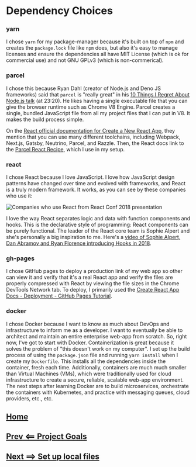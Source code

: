# Dependency Choices

### yarn
I chose `yarn` for my package-manager because it's built on top of `npm` and creates the `package.lock` file like `npm` does, but also it's easy to manage licenses and ensure the dependencies all have MIT License (which is ok for commercial use) and not GNU GPLv3 (which is non-commerical).

### parcel
I chose this because Ryan Dahl (creator of Node.js and Deno JS frameworks) said that `parcel` is "really great" in his [10 Things I Regret About Node.js talk](https://www.youtube.com/watch?v=M3BM9TB-8yA) (at 23:20). He likes having a single executable file that you can give the browser runtime such as Chrome V8 Engine. Parcel creates a single, bundled JavaScript file from all my project files that I can put in V8. It makes the build process simple.

On the [React official documentation for Create a New React App](https://reactjs.org/docs/create-a-new-react-app.html#create-react-app), they mention that you can use many different toolchains, including Webpack, Next.js, Gatsby, Neutrino, Parcel, and Razzle. Then, the React docs link to the [Parcel React Recipe](https://parceljs.org/recipes.html#react), which I use in my setup.

### react
I chose React because I love JavaScript. I love how JavaScript design patterns have changed over time and evolved with frameworks, and React is a truly modern framework. It works, as you can see by these companies who use it:

![Companies who use React from React Conf 2018 presentation](https://user-images.githubusercontent.com/22508682/80646694-34b1ea00-8a3b-11ea-9218-37cd02f23f72.png)

I love the way React separates logic and data with function components and hooks. This is the declarative style of programming: React components can be purely functional. The leader of the React core team is Sophie Alpert and she's personally a big inspiration to me. Here's a [video of Sophie Alpert, Dan Abramov and Ryan Florence introducing Hooks in 2018](https://www.youtube.com/watch?v=dpw9EHDh2bM).

### gh-pages
I chose GitHub pages to deploy a production link of my web app so other can view it and verify that it's a real React app and verify the files are properly compressed with React by viewing the file sizes in the Chrome DevTools Network tab. To deploy, I primarily used the [Create React App Docs - Deployment - GitHub Pages Tutorial](https://create-react-app.dev/docs/deployment#github-pages).

### docker
I chose Docker because I want to know as much about DevOps and infrastructure to inform me as a developer. I want to eventually be able to architect and maintain an entire enterprise web-app from scratch. So, right now, I've got to start with Docker. Containerization is great because it solves the problem of "this doesn't work on my computer". I set up the build process of using the `package.json` file and running `yarn install` when I create my `Dockerfile`. This installs all the dependencies inside the container, fresh each time. Additionally, containers are much much smaller than Virtual Machines (VMs), which were traditionally used for cloud infrastructure to create a secure, reliable, scalable web-app environment. The next steps after learning Docker are to build microservices, orchestrate the containers with Kubernetes, and practice with messaging queues, cloud providers, etc., etc.

## [Home](./../README.md)
## [Prev <== Project Goals](./goals.md)
## [Next ==> Set up local files](./local.md)
